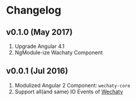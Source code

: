 # Changelog

## v0.1.0 (May 2017)

1. Upgrade Angular 4.1
1. NgModule-ize Wachaty Component

## v0.0.1 (Jul 2016)

1. Modulized Angular 2 Component: `wechaty-core`
1. Support all(and same) IO Events of [Wechaty](https://github.com/chatie/wechaty)


